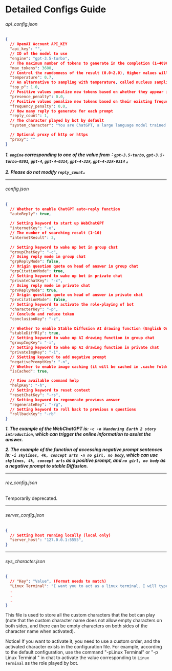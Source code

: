 # Detailed Configs Guide



###### api_config.json

```json
{
  // OpenAI Account API_KEY
  "api_key": "",
  // ID of the model to use
  "engine": "gpt-3.5-turbo",
  // The maximum number of tokens to generate in the completion (1~4096)
  "max_tokens": 3600,
  // Control the randomness of the result (0.0~2.0), Higher values will make the output more random, while lower values will make it more focused and deterministic
  "temperature": 0.7,
  // An alternative to sampling with temperature, called nucleus sampling, where the model considers the results of the tokens with top_p probability mass
  "top_p": 1.0,
  // Positive values penalize new tokens based on whether they appear in the text so far, increasing the model's likelihood to talk about new topics (-2.0~2.0)
  "presence_penalty": 0.0,
  // Positive values penalize new tokens based on their existing frequency in the text so far, decreasing the model's likelihood to repeat the same line verbatim (-2.0~2.0)
  "frequency_penalty": 0.0,
  // How many reply to generate for each prompt
  "reply_count": 1,
  // The character played by bot by default
  "system_character": "You are ChatGPT, a large language model trained by OpenAI. Respond conversationally",

  // Optional proxy of http or https
  "proxy": ""
}
```

***1. `engine` corresponding to one of the value from：`gpt-3.5-turbo`, `gpt-3.5-turbo-0301`, `gpt-4`,  `gpt-4-0314`, `gpt-4-32k`, `gpt-4-32k-0314` 。***

***2. Please do not modify `reply_count`。***



------

###### config.json

```json
{
  // Whether to enable ChatGPT auto-reply function
  "autoReply": true,
    
  // Setting keyword to start up WebChatGPT
  "internetKey": "-o",
  // The number of searching result (1~10)
  "internetResult": 3,
    
  // Setting keyword to wake up bot in group chat
  "groupChatKey": "-c",
  // Using reply mode in group chat
  "grpReplyMode": false,
  // Origin question quote on head of answer in group chat
  "grpCitationMode": true,
  // Setting keyword to wake up bot in private chat
  "privateChatKey": "-c",
  // Using reply mode in private chat
  "prvReplyMode": true,
  // Origin question quote on head of answer in private chat
  "prvCitationMode": false,
  // Setting keyword to activate the role-playing of bot
  "characterKey": "-p",
  // Conclude and reduce token
  "conclusionKey": "-z",
  
  // Whether to enable Stable Diffusion AI drawing function (English Only)
  "stableDiffRly": true,
  // Setting keyword to wake up AI drawing function in group chat
  "groupImgKey": "-i",
  // Setting keyword to wake up AI drawing function in private chat
  "privateImgKey": "-i",
  // SSetting keyword to add negative prompt
  "negativePromptKey": "-n",
  // Whether to enable image caching (it will be cached in .cache folder)
  "isCached": true,

  // View available command help
  "helpKey": "-h",
  // Setting keyword to reset context
  "resetChatKey": "-rs",
  // Setting keyword to regenerate previous answer
  "regenerateKey": "-rg",
  // Setting keyword to roll back to previous n questions
  "rollbackKey": "-rb"
}
```

***1. The example of the WebChatGPT is: `-c -o Wandering Earth 2 story introduction`, which can trigger the online information to assist the answer.***

***2. The example of the function of accessing negative prompt sentences is: `-i skylines, 4k, concept arts -n no girl, no body`, which can use `skylines, 4k, concept arts` as a positive prompt, and `no girl, no body` as a negative prompt to stable Diffusion.***



------

###### rev_config.json

Temporarily deprecated.



------

###### server_config.json

```json
{
  // Setting host running locally (local only)
  "server_host": "127.0.0.1:5555",
}
```



------

###### sys_character.json

```json
{
  // "Key": "Value", (Format needs to match)
  "Linux Terminal": "I want you to act as a linux terminal. I will type commands and you will reply with what the terminal should show. I want you to only reply with the terminal output inside one unique code block, and nothing else. do not write explanations. do not type commands unless I instruct you to do so. when i need to tell you something in english, i will do so by putting text inside curly brackets {like this}. my first command is pwd",
  .
  .
  .
}
```

This file is used to store all the custom characters that the bot can play (note that the custom character name does not allow empty characters on both sides, and there can be empty characters on both sides of the character name when activated). 

Notice! If you want to activate it, you need to use a custom order, and the activated character exists in the configuration file. For example, according to the default configuration, use the command "-pLinux Terminal" or "-p Linux Terminal  	" in chat to activate the value corresponding to `Linux Terminal` as the role played by bot.

